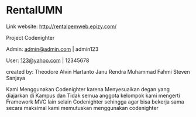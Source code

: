 # RentalUMN

Link website: http://rentalpemweb.epizy.com/

Project Codenighter 

Admin:
admin@admin.com	| admin123

User:
123@yahoo.com	| 12345678

created by: Theodore Alvin Hartanto Janu Rendra Muhammad Fahmi Steven Sanjaya

Kami Menggunakan Codenighter karena Menyesuaikan degan yang diajarkan di Kampus dan Tidak semua anggota kelompok kami mengerti Framework MVC lain selain Codenighter sehingga agar bisa bekerja sama secara maksimal kami memutuskan menggunakan codenighter
